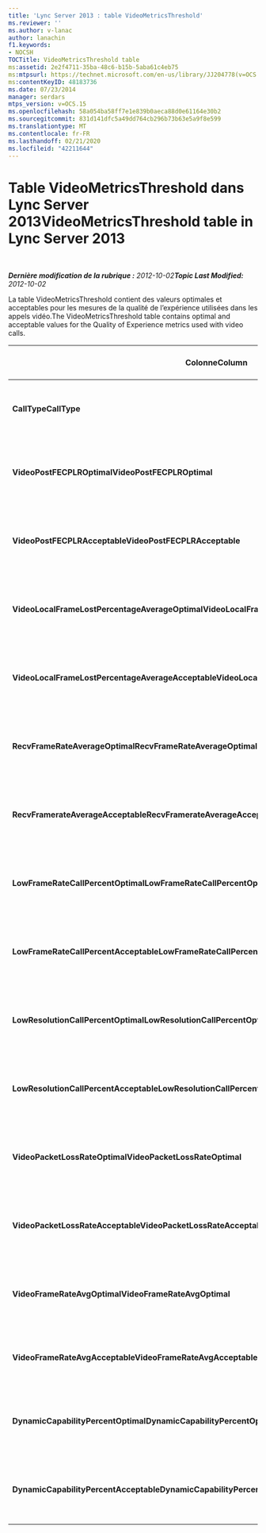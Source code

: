 ```yaml
---
title: 'Lync Server 2013 : table VideoMetricsThreshold'
ms.reviewer: ''
ms.author: v-lanac
author: lanachin
f1.keywords:
- NOCSH
TOCTitle: VideoMetricsThreshold table
ms:assetid: 2e2f4711-35ba-48c6-b15b-5aba61c4eb75
ms:mtpsurl: https://technet.microsoft.com/en-us/library/JJ204778(v=OCS.15)
ms:contentKeyID: 48183736
ms.date: 07/23/2014
manager: serdars
mtps_version: v=OCS.15
ms.openlocfilehash: 58a054ba58ff7e1e839b0aeca88d0e61164e30b2
ms.sourcegitcommit: 831d141dfc5a49dd764cb296b73b63e5a9f8e599
ms.translationtype: MT
ms.contentlocale: fr-FR
ms.lasthandoff: 02/21/2020
ms.locfileid: "42211644"
---
```

<div data-xmlns="http://www.w3.org/1999/xhtml">

<div class="topic" data-xmlns="http://www.w3.org/1999/xhtml" data-msxsl="urn:schemas-microsoft-com:xslt" data-cs="https://msdn.microsoft.com/">

<div data-asp="https://msdn2.microsoft.com/asp">

# <a name="videometricsthreshold-table-in-lync-server-2013"></a><span data-ttu-id="72f96-102">Table VideoMetricsThreshold dans Lync Server 2013</span><span class="sxs-lookup"><span data-stu-id="72f96-102">VideoMetricsThreshold table in Lync Server 2013</span></span>

</div>

<div id="mainSection">

<div id="mainBody">

<span> </span>

<span data-ttu-id="72f96-103">_**Dernière modification de la rubrique :** 2012-10-02_</span><span class="sxs-lookup"><span data-stu-id="72f96-103">_**Topic Last Modified:** 2012-10-02_</span></span>

<span data-ttu-id="72f96-104">La table VideoMetricsThreshold contient des valeurs optimales et acceptables pour les mesures de la qualité de l’expérience utilisées dans les appels vidéo.</span><span class="sxs-lookup"><span data-stu-id="72f96-104">The VideoMetricsThreshold table contains optimal and acceptable values for the Quality of Experience metrics used with video calls.</span></span>


<table>
<colgroup>
<col style="width: 25%" />
<col style="width: 25%" />
<col style="width: 25%" />
<col style="width: 25%" />
</colgroup>
<thead>
<tr class="header">
<th><span data-ttu-id="72f96-105"><strong>Colonne</strong></span><span class="sxs-lookup"><span data-stu-id="72f96-105"><strong>Column</strong></span></span></th>
<th><span data-ttu-id="72f96-106"><strong>Type de données</strong></span><span class="sxs-lookup"><span data-stu-id="72f96-106"><strong>Data Type</strong></span></span></th>
<th><span data-ttu-id="72f96-107"><strong>Clé/index</strong></span><span class="sxs-lookup"><span data-stu-id="72f96-107"><strong>Key/Index</strong></span></span></th>
<th><span data-ttu-id="72f96-108"><strong>Details</strong></span><span class="sxs-lookup"><span data-stu-id="72f96-108"><strong>Details</strong></span></span></th>
</tr>
</thead>
<tbody>
<tr class="odd">
<td><p><span data-ttu-id="72f96-109"><strong>CallType</strong></span><span class="sxs-lookup"><span data-stu-id="72f96-109"><strong>CallType</strong></span></span></p></td>
<td><p><span data-ttu-id="72f96-110">int</span><span class="sxs-lookup"><span data-stu-id="72f96-110">int</span></span></p></td>
<td><p><span data-ttu-id="72f96-111">Primaire</span><span class="sxs-lookup"><span data-stu-id="72f96-111">Primary</span></span></p></td>
<td><p><span data-ttu-id="72f96-112">Type d’appel passé.</span><span class="sxs-lookup"><span data-stu-id="72f96-112">Type of call that was placed.</span></span></p></td>
</tr>
<tr class="even">
<td><p><span data-ttu-id="72f96-113"><strong>VideoPostFECPLROptimal</strong></span><span class="sxs-lookup"><span data-stu-id="72f96-113"><strong>VideoPostFECPLROptimal</strong></span></span></p></td>
<td><p><span data-ttu-id="72f96-114">décimal (5, 2)</span><span class="sxs-lookup"><span data-stu-id="72f96-114">decimal(5,2)</span></span></p></td>
<td></td>
<td><p><span data-ttu-id="72f96-115">La valeur par défaut est 0,05.</span><span class="sxs-lookup"><span data-stu-id="72f96-115">The default value is 0.05.</span></span></p></td>
</tr>
<tr class="odd">
<td><p><span data-ttu-id="72f96-116"><strong>VideoPostFECPLRAcceptable</strong></span><span class="sxs-lookup"><span data-stu-id="72f96-116"><strong>VideoPostFECPLRAcceptable</strong></span></span></p></td>
<td><p><span data-ttu-id="72f96-117">décimal (5, 2)</span><span class="sxs-lookup"><span data-stu-id="72f96-117">decimal(5,2)</span></span></p></td>
<td></td>
<td><p><span data-ttu-id="72f96-118">La valeur par défaut est 0,10.</span><span class="sxs-lookup"><span data-stu-id="72f96-118">The default value is 0.10.</span></span></p></td>
</tr>
<tr class="even">
<td><p><span data-ttu-id="72f96-119"><strong>VideoLocalFrameLostPercentageAverageOptimal</strong></span><span class="sxs-lookup"><span data-stu-id="72f96-119"><strong>VideoLocalFrameLostPercentageAverageOptimal</strong></span></span></p></td>
<td><p><span data-ttu-id="72f96-120">décimal (5, 2)</span><span class="sxs-lookup"><span data-stu-id="72f96-120">decimal(5,2)</span></span></p></td>
<td></td>
<td><p><span data-ttu-id="72f96-121">La valeur par défaut est 5,0.</span><span class="sxs-lookup"><span data-stu-id="72f96-121">The default value is 5.0.</span></span></p></td>
</tr>
<tr class="odd">
<td><p><span data-ttu-id="72f96-122"><strong>VideoLocalFrameLostPercentageAverageAcceptable</strong></span><span class="sxs-lookup"><span data-stu-id="72f96-122"><strong>VideoLocalFrameLostPercentageAverageAcceptable</strong></span></span></p></td>
<td><p><span data-ttu-id="72f96-123">décimal (5, 2)</span><span class="sxs-lookup"><span data-stu-id="72f96-123">decimal(5,2)</span></span></p></td>
<td></td>
<td><p><span data-ttu-id="72f96-124">La valeur par défaut est 10,0.</span><span class="sxs-lookup"><span data-stu-id="72f96-124">The default value is 10.0.</span></span></p></td>
</tr>
<tr class="even">
<td><p><span data-ttu-id="72f96-125"><strong>RecvFrameRateAverageOptimal</strong></span><span class="sxs-lookup"><span data-stu-id="72f96-125"><strong>RecvFrameRateAverageOptimal</strong></span></span></p></td>
<td><p><span data-ttu-id="72f96-126">décimale (9, 4)</span><span class="sxs-lookup"><span data-stu-id="72f96-126">decimal(9,4)</span></span></p></td>
<td></td>
<td><p><span data-ttu-id="72f96-127">La valeur par défaut est 12,0000.</span><span class="sxs-lookup"><span data-stu-id="72f96-127">The default value is 12.0000.</span></span></p></td>
</tr>
<tr class="odd">
<td><p><span data-ttu-id="72f96-128"><strong>RecvFramerateAverageAcceptable</strong></span><span class="sxs-lookup"><span data-stu-id="72f96-128"><strong>RecvFramerateAverageAcceptable</strong></span></span></p></td>
<td><p><span data-ttu-id="72f96-129">décimale (9, 4)</span><span class="sxs-lookup"><span data-stu-id="72f96-129">decimal(9,4)</span></span></p></td>
<td></td>
<td><p><span data-ttu-id="72f96-130">La valeur par défaut est 7,0000.</span><span class="sxs-lookup"><span data-stu-id="72f96-130">The default value is 7.0000.</span></span></p></td>
</tr>
<tr class="even">
<td><p><span data-ttu-id="72f96-131"><strong>LowFrameRateCallPercentOptimal</strong></span><span class="sxs-lookup"><span data-stu-id="72f96-131"><strong>LowFrameRateCallPercentOptimal</strong></span></span></p></td>
<td><p><span data-ttu-id="72f96-132">décimal (5, 2)</span><span class="sxs-lookup"><span data-stu-id="72f96-132">decimal(5,2)</span></span></p></td>
<td></td>
<td><p><span data-ttu-id="72f96-133">La valeur par défaut est 5,0.</span><span class="sxs-lookup"><span data-stu-id="72f96-133">The default value is 5.0.</span></span></p></td>
</tr>
<tr class="odd">
<td><p><span data-ttu-id="72f96-134"><strong>LowFrameRateCallPercentAcceptable</strong></span><span class="sxs-lookup"><span data-stu-id="72f96-134"><strong>LowFrameRateCallPercentAcceptable</strong></span></span></p></td>
<td><p><span data-ttu-id="72f96-135">décimal (5, 2)</span><span class="sxs-lookup"><span data-stu-id="72f96-135">decimal(5,2)</span></span></p></td>
<td></td>
<td><p><span data-ttu-id="72f96-136">La valeur par défaut est 10,0/</span><span class="sxs-lookup"><span data-stu-id="72f96-136">The default value is 10.0/</span></span></p></td>
</tr>
<tr class="even">
<td><p><span data-ttu-id="72f96-137"><strong>LowResolutionCallPercentOptimal</strong></span><span class="sxs-lookup"><span data-stu-id="72f96-137"><strong>LowResolutionCallPercentOptimal</strong></span></span></p></td>
<td><p><span data-ttu-id="72f96-138">décimal (5, 2)</span><span class="sxs-lookup"><span data-stu-id="72f96-138">decimal(5,2)</span></span></p></td>
<td></td>
<td><p><span data-ttu-id="72f96-139">La valeur par défaut est 5,0.</span><span class="sxs-lookup"><span data-stu-id="72f96-139">The default value is 5.0.</span></span></p></td>
</tr>
<tr class="odd">
<td><p><span data-ttu-id="72f96-140"><strong>LowResolutionCallPercentAcceptable</strong></span><span class="sxs-lookup"><span data-stu-id="72f96-140"><strong>LowResolutionCallPercentAcceptable</strong></span></span></p></td>
<td><p><span data-ttu-id="72f96-141">décimal (5, 2)</span><span class="sxs-lookup"><span data-stu-id="72f96-141">decimal(5,2)</span></span></p></td>
<td></td>
<td><p><span data-ttu-id="72f96-142">La valeur par défaut est 10,0.</span><span class="sxs-lookup"><span data-stu-id="72f96-142">The default value is 10.0.</span></span></p></td>
</tr>
<tr class="even">
<td><p><span data-ttu-id="72f96-143"><strong>VideoPacketLossRateOptimal</strong></span><span class="sxs-lookup"><span data-stu-id="72f96-143"><strong>VideoPacketLossRateOptimal</strong></span></span></p></td>
<td><p><span data-ttu-id="72f96-144">foat</span><span class="sxs-lookup"><span data-stu-id="72f96-144">foat</span></span></p></td>
<td></td>
<td><p><span data-ttu-id="72f96-145">La valeur par défaut est 0,05.</span><span class="sxs-lookup"><span data-stu-id="72f96-145">The default value is 0.05.</span></span></p></td>
</tr>
<tr class="odd">
<td><p><span data-ttu-id="72f96-146"><strong>VideoPacketLossRateAcceptable</strong></span><span class="sxs-lookup"><span data-stu-id="72f96-146"><strong>VideoPacketLossRateAcceptable</strong></span></span></p></td>
<td><p><span data-ttu-id="72f96-147">flottant</span><span class="sxs-lookup"><span data-stu-id="72f96-147">float</span></span></p></td>
<td></td>
<td><p><span data-ttu-id="72f96-148">La valeur par défaut est 0,10.</span><span class="sxs-lookup"><span data-stu-id="72f96-148">The default value is 0.10.</span></span></p></td>
</tr>
<tr class="even">
<td><p><span data-ttu-id="72f96-149"><strong>VideoFrameRateAvgOptimal</strong></span><span class="sxs-lookup"><span data-stu-id="72f96-149"><strong>VideoFrameRateAvgOptimal</strong></span></span></p></td>
<td><p><span data-ttu-id="72f96-150">flottant</span><span class="sxs-lookup"><span data-stu-id="72f96-150">float</span></span></p></td>
<td></td>
<td><p><span data-ttu-id="72f96-151">La valeur par défaut est 12.</span><span class="sxs-lookup"><span data-stu-id="72f96-151">The default value is 12.</span></span></p></td>
</tr>
<tr class="odd">
<td><p><span data-ttu-id="72f96-152"><strong>VideoFrameRateAvgAcceptable</strong></span><span class="sxs-lookup"><span data-stu-id="72f96-152"><strong>VideoFrameRateAvgAcceptable</strong></span></span></p></td>
<td><p><span data-ttu-id="72f96-153">flottant</span><span class="sxs-lookup"><span data-stu-id="72f96-153">float</span></span></p></td>
<td></td>
<td><p><span data-ttu-id="72f96-154">La valeur par défaut est 7.</span><span class="sxs-lookup"><span data-stu-id="72f96-154">The default value is 7.</span></span></p></td>
</tr>
<tr class="even">
<td><p><span data-ttu-id="72f96-155"><strong>DynamicCapabilityPercentOptimal</strong></span><span class="sxs-lookup"><span data-stu-id="72f96-155"><strong>DynamicCapabilityPercentOptimal</strong></span></span></p></td>
<td><p><span data-ttu-id="72f96-156">décimal (5, 2)</span><span class="sxs-lookup"><span data-stu-id="72f96-156">decimal(5,2)</span></span></p></td>
<td></td>
<td><p><span data-ttu-id="72f96-157">La valeur par défaut est 5,00.</span><span class="sxs-lookup"><span data-stu-id="72f96-157">The default value is 5.00.</span></span></p></td>
</tr>
<tr class="odd">
<td><p><span data-ttu-id="72f96-158"><strong>DynamicCapabilityPercentAcceptable</strong></span><span class="sxs-lookup"><span data-stu-id="72f96-158"><strong>DynamicCapabilityPercentAcceptable</strong></span></span></p></td>
<td><p><span data-ttu-id="72f96-159">décimal (5, 2)</span><span class="sxs-lookup"><span data-stu-id="72f96-159">decimal(5,2)</span></span></p></td>
<td></td>
<td><p><span data-ttu-id="72f96-160">La valeur par défaut est 10,00.</span><span class="sxs-lookup"><span data-stu-id="72f96-160">The default value is 10.00.</span></span></p></td>
</tr>
</tbody>
</table>


</div>

<span> </span>

</div>

</div>

</div>


